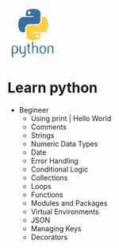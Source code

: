 <p align="left"> <a href="https://www.python.org" target="_blank" rel="noreferrer"> <img src="https://raw.githubusercontent.com/devicons/devicon/master/icons/python/python-original-wordmark.svg" alt="python" width="20%" height="20%"/> </a> </p>

# Learn python

- Begineer
    - Using print | Hello World
    - Comments
    - Strings
    - Numeric Data Types
    - Date
    - Error Handling
    - Conditional Logic
    - Collections
    - Loops
    - Functions
    - Modules and Packages
    - Virtual Environments
    - JSON
    - Managing Keys
    - Decorators
